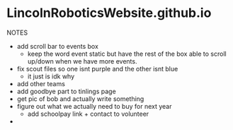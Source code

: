 # LincolnRoboticsWebsite.github.io
NOTES
- add scroll bar to events box
  - keep the word event static but have the rest of the box able to scroll up/down when we have more events.
- fix scout files so one isnt purple and the other isnt blue
   - it just is idk why
- add other teams
- add goodbye part to tinlings page
- get pic of bob and actually write something
- figure out what we actually need to buy for next year
  - add schoolpay link + contact to volunteer
- 




